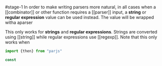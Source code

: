 #stage-1
In order to make writing parsers more natural, in all cases when a [[combinator]] or other function requires a [[parser]] input, a **string** or **regular expression** value can be used instead. The value will be wrapped witha aparser

This only works for **strings** and **regular expressions**. Strings are converted using [[string]] while regular expressions use [[regexp]]. Note that this only works when 

```ts title:implicit-conversion.ts
import {then} from "parjs"

const 
```
